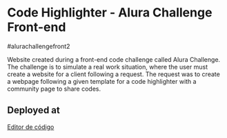 # Code Highlighter - Alura Challenge Front-end 

#alurachallengefront2

Website created during a front-end code challenge called Alura Challenge. The challenge is to simulate a real work situation, where the user must create a website for a client following a request. The request was to create a webpage following a given template for a code highlighter with a community page to share codes. 

## Deployed at
[Editor de código](https://daniel-ben.github.io/code-highlighter)